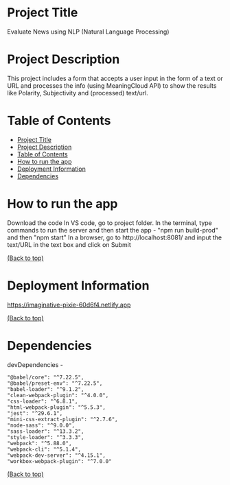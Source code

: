 # Project Title
Evaluate News using NLP (Natural Language Processing)

# Project Description
This project includes a form that accepts a user input in the form of a text or URL and processes the info (using MeaningCloud API) to show the results like Polarity, Subjectivity and (processed) text/url.

# Table of Contents

- [Project Title](#project-title)
- [Project Description](#project-description)
- [Table of Contents](#table-of-contents)
- [How to run the app](#how-to-run-the-app)
- [Deployment Information](#deployment-information)
- [Dependencies](#dependencies)


# How to run the app
Download the code
In VS code, go to project folder.
In the terminal, type commands to run the server and then start the app - "npm run build-prod" and then "npm start"
In a browser, go to http://localhost:8081/ and input the text/URL in the text box and click on Submit

[(Back to top)](#table-of-contents)

# Deployment Information
https://imaginative-pixie-60d6f4.netlify.app

[(Back to top)](#table-of-contents)

# Dependencies
devDependencies -

    "@babel/core": "^7.22.5",
    "@babel/preset-env": "^7.22.5",
    "babel-loader": "^9.1.2",
    "clean-webpack-plugin": "^4.0.0",
    "css-loader": "^6.8.1",
    "html-webpack-plugin": "^5.5.3",
    "jest": "^29.6.1",
    "mini-css-extract-plugin": "^2.7.6",
    "node-sass": "^9.0.0",
    "sass-loader": "^13.3.2",
    "style-loader": "^3.3.3",
    "webpack": "^5.88.0",
    "webpack-cli": "^5.1.4",
    "webpack-dev-server": "^4.15.1",
    "workbox-webpack-plugin": "^7.0.0"

[(Back to top)](#table-of-contents)